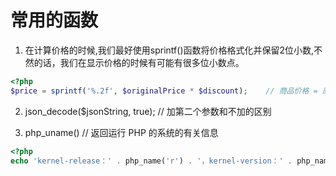 # 常用的函数

1. 在计算价格的时候,我们最好使用sprintf()函数将价格格式化并保留2位小数,不然的话，我们在显示价格的时候有可能有很多位小数点。
```php
<?php
$price = sprintf('%.2f', $originalPrice * $discount);    // 商品价格 = 原价 * 折扣
```

2. json_decode($jsonString, true);  // 加第二个参数和不加的区别

3. php_uname()  //  返回运行 PHP 的系统的有关信息
```php
<?php
echo 'kernel-release：' . php_name('r') . '，kernel-version：' . php_name('v');
```

